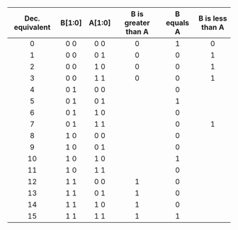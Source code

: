 | **Dec. equivalent** | **B[1:0]** | **A[1:0]** | **B is greater than A** | **B equals A** | **B is less than A** |
| :-: | :-: | :-: | :-: | :-: | :-: |
| 0 | 0 0 | 0 0 | 0 | 1 | 0 |
| 1 | 0 0 | 0 1 | 0 | 0 | 1 |
| 2 | 0 0 | 1 0 | 0 | 0 | 1 |
| 3 | 0 0 | 1 1 | 0 | 0 | 1 |
| 4 | 0 1 | 0 0 |  | 0 |  |
| 5 | 0 1 | 0 1 |  | 1 |  |
| 6 | 0 1 | 1 0 |  | 0 |  |
| 7 | 0 1 | 1 1 |  | 0 | 1 |
| 8 | 1 0 | 0 0 |  | 0 |  |
| 9 | 1 0 | 0 1 |  | 0 |  |
| 10 | 1 0 | 1 0 |  | 1 |  |
| 11 | 1 0 | 1 1 |  | 0 |  |
| 12 | 1  1| 0 0 | 1 | 0 |  |
| 13 | 1 1 | 0 1 | 1 | 0 |  |
| 14 | 1 1 | 1 0 | 1 | 0 |  |
| 15 | 1 1 | 1 1 | 1 | 1 |  |
